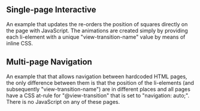 ## Single-page Interactive

An example that updates the re-orders the position of squares directly on the page with JavaScript. The animations are created simply by providing each li-element with a unique "view-transition-name" value by means of inline CSS.


## Multi-page Navigation

An example that that allows navigation between hardcoded HTML pages, the only difference between them is that the position of the li-elements (and subsequently "view-transition-name") are in different places and all pages have a CSS at-rule for "@view-transition" that is set to "navigation: auto;". There is no JavaScript on any of these pages.
